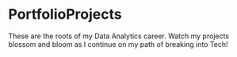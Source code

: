 # PortfolioProjects
These are the roots of my Data Analytics career. Watch my projects blossom and bloom as I continue on my path of breaking into Tech!
